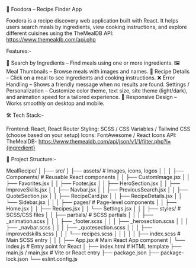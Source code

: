 🍲 Foodora – Recipe Finder App

Foodora is a recipe discovery web application built with React.
It helps users search meals by ingredients, view cooking instructions, and explore different cuisines using the TheMealDB API: https://www.themealdb.com/api.php


Features:-

🔎 Search by Ingredients – Find meals using one or more ingredients.
🖼️ Meal Thumbnails – Browse meals with images and names.
📖 Recipe Details – Click on a meal to see ingredients and cooking instructions.
❌ Error Handling – Shows a friendly message when no results are found.
Settings / Personalization – Customize color theme, text size, site theme (light/dark), and animation speed for a tailored experience.
📱 Responsive Design – Works smoothly on desktop and mobile.

🛠️ Tech Stack:-

Frontend: React, React Router
Styling: SCSS / CSS Variables / Tailwind CSS (choose based on your setup)
Icons: FontAwesome / React Icons
API: TheMealDB- https://www.themealdb.com/api/json/v1/1/filter.php?i={ingredient}

📂 Project Structure:-

MealRecipe/
│
├── src/
│   ├── assets/                  # Images, icons, logos
│   │
│   ├── Components/              # Reusable React components
│   │   ├── CustomImage.jsx
│   │   ├── Favorites.jsx
│   │   ├── Footer.jsx
│   │   ├── HeroSection.jsx
│   │   ├── ImproveSkills.jsx
│   │   ├── Navbar.jsx
│   │   ├── PreviousSearch.jsx
│   │   ├── QuoteSection.jsx
│   │   ├── RecipeCard.jsx
│   │   ├── RecipeDetails.jsx
│   │   └── Sidebar.jsx
│   │
│   ├── pages/                   # Page-level components
│   │   ├── Home.jsx
│   │   ├── Recipes.jsx
│   │   └── Settings.jsx
│   │
│   ├── styles/                  # SCSS/CSS files
│   │   ├── partials/            # SCSS partials
│   │   │   ├── _animation.scss
│   │   │   ├── _footer.scss
│   │   │   ├── _herosection.scss
│   │   │   ├── _navbar.scss
│   │   │   ├── _quotesection.scss
│   │   │   ├── improvedskills.scss
│   │   │   └── recipes.scss
│   │   │
│   │   ├── index.scss           # Main SCSS entry
│   │
│   ├── App.jsx                  # Main React App component
│   └── index.js                 # Entry point for React
│
├── index.html                   # HTML template
├── main.js / main.jsx           # Vite or React entry
├── package.json
├── package-lock.json
└── eslint.config.js

